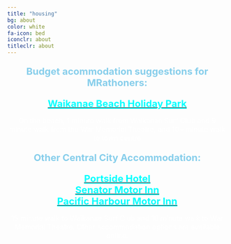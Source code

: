 ```yaml
---
title: "housing"
bg: about
color: white
fa-icon: bed
iconclr: about
titleclr: about 
---
```


<p style="font-weight:bold; text-align:center; font-size:22px; color:skyblue">Budget acommodation suggestions for MRathoners:</p>

<center><u><a href="https://www.gisborneholidaypark.co.nz" target="blank" style="font-weight:bold; text-align:center; font-size:22px; color:aqua">Waikanae Beach Holiday Park</a> </u></center>
<p style="color:white; text-align:center; font-size:16px">On the beach, 1 minute walk from Waikanae Surf Club and 9 minute walk from the War Memorial Theatre, and 10~ minute walk to town centre</p>

<p style="font-weight:bold; text-align:center; font-size:22px; color:skyblue">Other Central City Accommodation:</p>

<center><u><a href="https://www.heritagehotels.co.nz/portside-hotel-gisborne" target="blank" style="font-weight:bold; text-align:center; font-size:22px; color:aqua">Portside Hotel</a> </u></center>

<center><u><a href="http://www.senatormotorinn.co.nz" target="blank" style="font-weight:bold; text-align:center; font-size:22px; color:aqua">Senator Motor Inn</a> </u></center>

<center><u><a href="https://www.pacific-harbour.co.nz/" target="blank" style="font-weight:bold; text-align:center; font-size:22px; color:aqua">Pacific Harbour Motor Inn</a> </u></center>
<p style="color:white; text-align:center; font-size:16px">15 minute walk to Waikanae Surf Club and 10 minute walk to War Memorial Theatre. Other accommodation options are available online.</p>

<br>